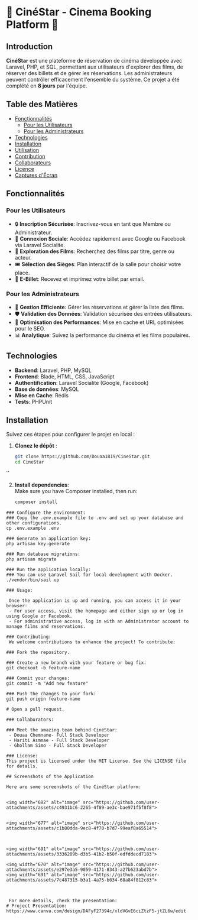 # 🎥 CinéStar - Cinema Booking Platform 🎥

## Introduction

**CinéStar** est une plateforme de réservation de cinéma développée avec Laravel, PHP, et SQL, permettant aux utilisateurs d'explorer des films, de réserver des billets et de gérer les réservations. Les administrateurs peuvent contrôler efficacement l'ensemble du système. Ce projet a été complété en **8 jours** par l'équipe.

## Table des Matières
- [Fonctionnalités](#fonctionnalités)
  - [Pour les Utilisateurs](#pour-les-utilisateurs)
  - [Pour les Administrateurs](#pour-les-administrateurs)
- [Technologies](#technologies)
- [Installation](#installation)
- [Utilisation](#utilisation)
- [Contribution](#contribution)
- [Collaborateurs](#collaborateurs)
- [Licence](#licence)
- [Captures d'Écran](#captures-décran)

## Fonctionnalités

### Pour les Utilisateurs
- 🔒 **Inscription Sécurisée**: Inscrivez-vous en tant que Membre ou Administrateur.
- 🌟 **Connexion Sociale**: Accédez rapidement avec Google ou Facebook via Laravel Socialite.
- 🎥 **Exploration des Films**: Recherchez des films par titre, genre ou acteur.
- 🎟️ **Sélection des Sièges**: Plan interactif de la salle pour choisir votre place.
- 📧 **E-Billet**: Recevez et imprimez votre billet par email.

### Pour les Administrateurs
- 🚀 **Gestion Efficiente**: Gérer les réservations et gérer la liste des films.
- 🛡️ **Validation des Données**: Validation sécurisée des entrées utilisateurs.
- 🔄 **Optimisation des Performances**: Mise en cache et URL optimisées pour le SEO.
- 📊 **Analytique**: Suivez la performance du cinéma et les films populaires.

## Technologies
- **Backend**: Laravel, PHP, MySQL
- **Frontend**: Blade, HTML, CSS, JavaScript
- **Authentification**: Laravel Socialite (Google, Facebook)
- **Base de données**: MySQL
- **Mise en Cache**: Redis
- **Tests**: PHPUnit

## Installation

Suivez ces étapes pour configurer le projet en local :

1. **Clonez le dépôt** :
   ```bash
   git clone https://github.com/Douaa1819/CineStar.git
   cd CineStar

``

2. **Install dependencies**:  
   Make sure you have Composer installed, then run:
   ```bash
   composer install
````
### Configure the environment:
### Copy the .env.example file to .env and set up your database and other configurations.
cp .env.example .env

### Generate an application key:
php artisan key:generate

### Run database migrations:
php artisan migrate

### Run the application locally:
### You can use Laravel Sail for local development with Docker.
./vendor/bin/sail up

### Usage:

 Once the application is up and running, you can access it in your browser:
 - For user access, visit the homepage and either sign up or log in using Google or Facebook.
 - For administrative access, log in with an Administrator account to manage films and reservations.

### Contributing:
 We welcome contributions to enhance the project! To contribute:

### Fork the repository.

### Create a new branch with your feature or bug fix:
git checkout -b feature-name

### Commit your changes:
git commit -m "Add new feature"

### Push the changes to your fork:
git push origin feature-name

# Open a pull request.

### Collaborators:

### Meet the amazing team behind CinéStar:
 - Douaa Chemnane- Full Stack Developer
 - Hariti Asmmae - Full Stack Developer
 - Ghollam Simo - Full Stack Developer

### License:
This project is licensed under the MIT License. See the LICENSE file for details.

## Screenshots of the Application

Here are some screenshots of the CinéStar platform:


<img width="682" alt="image" src="https://github.com/user-attachments/assets/c4931bc6-2265-4f89-ae3c-bae971f5f8f8">


<img width="677" alt="image" src="https://github.com/user-attachments/assets/c1b80dda-9ec8-4f70-b7d7-99eaf8a65514">



<img width="691" alt="image" src="https://github.com/user-attachments/assets/3336209b-d3b5-41b2-b50f-edfddecd7183">

<img width="670" alt="image" src="https://github.com/user-attachments/assets/e297e3a5-9059-4171-8343-a27b623abd7b">
<img width="691" alt="image" src="https://github.com/user-attachments/assets/7c487315-b3a1-4a75-b034-68a84f812c83">



 For more details, check the presentation:
# Project Presentation: 
https://www.canva.com/design/DAFyF27394c/xldVGvE6ciZtzF5-jtZL6w/edit
